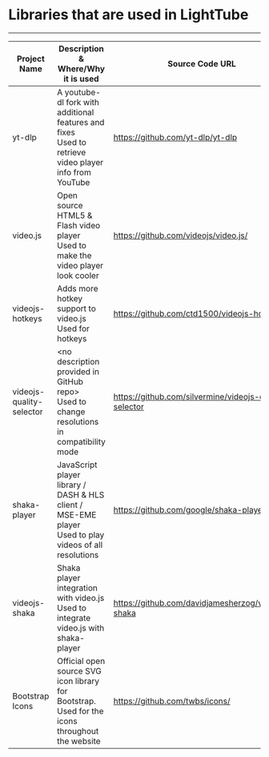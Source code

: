 # Libraries that are used in LightTube

---

| Project Name             | Description & Where/Why it is used                                                                                      | Source Code URL                                        |
| ------------------------ | ----------------------------------------------------------------------------------------------------------------------- | ------------------------------------------------------ |
| yt-dlp                   | A youtube-dl fork with additional features and fixes<br />Used to retrieve video player info from YouTube               | https://github.com/yt-dlp/yt-dlp                       |
| video.js                 | Open source HTML5 & Flash video player<br />Used to make the video player look cooler                                   | https://github.com/videojs/video.js/                   |
| videojs-hotkeys          | Adds more hotkey support to video.js<br />Used for hotkeys                                                              | https://github.com/ctd1500/videojs-hotkeys             |
| videojs-quality-selector | \<no description provided in GitHub repo><br />Used to change resolutions in compatibility mode                         | https://github.com/silvermine/videojs-quality-selector |
| shaka-player             | JavaScript player library / DASH & HLS client / MSE-EME player<br />Used to play videos of all resolutions              | https://github.com/google/shaka-player                 |
| videojs-shaka            | Shaka player integration with video.js<br />Used to integrate video.js with shaka-player                                | https://github.com/davidjamesherzog/videojs-shaka      |
| Bootstrap Icons          | Official open source SVG icon library for Bootstrap. <br />Used for the icons throughout the website                    | https://github.com/twbs/icons/                          |

